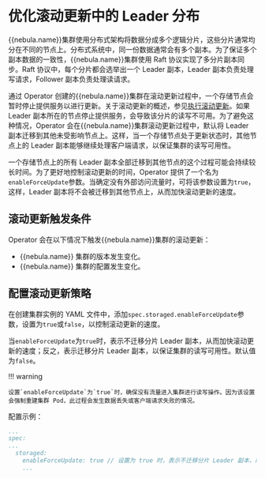 # 优化滚动更新中的 Leader 分布

{{nebula.name}}集群使用分布式架构将数据分成多个逻辑分片，这些分片通常均分在不同的节点上。分布式系统中，同一份数据通常会有多个副本。为了保证多个副本数据的一致性，{{nebula.name}}集群使用 Raft 协议实现了多分片副本同步。Raft 协议中，每个分片都会选举出一个 Leader 副本，Leader 副本负责处理写请求，Follower 副本负责处理读请求。

通过 Operator 创建的{{nebula.name}}集群在滚动更新过程中，一个存储节点会暂时停止提供服务以进行更新。关于滚动更新的概述，参见[执行滚动更新](https://kubernetes.io/zh-cn/docs/tutorials/kubernetes-basics/update/update-intro/)。如果 Leader 副本所在的节点停止提供服务，会导致该分片的读写不可用。为了避免这种情况，Operator 会在{{nebula.name}}集群滚动更新过程中，默认将 Leader 副本迁移到其他未受影响节点上。这样，当一个存储节点处于更新状态时，其他节点上的 Leader 副本能够继续处理客户端请求，以保证集群的读写可用性。

一个存储节点上的所有 Leader 副本全部迁移到其他节点的这个过程可能会持续较长时间。为了更好地控制滚动更新的时间，Operator 提供了一个名为`enableForceUpdate`参数。当确定没有外部访问流量时，可将该参数设置为`true`，这样，Leader 副本将不会被迁移到其他节点上，从而加快滚动更新的速度。

## 滚动更新触发条件

Operator 会在以下情况下触发{{nebula.name}}集群的滚动更新：

- {{nebula.name}} 集群的版本发生变化。
- {{nebula.name}} 集群的配置发生变化。

## 配置滚动更新策略

在创建集群实例的 YAML 文件中，添加`spec.storaged.enableForceUpdate`参数，设置为`true`或`false`，以控制滚动更新的速度。

当`enableForceUpdate`为`true`时，表示不迁移分片 Leader 副本，从而加快滚动更新的速度；反之，表示迁移分片 Leader 副本，以保证集群的读写可用性。默认值为`false`。

!!! warning
  
    设置`enableForceUpdate`为`true`时，确保没有流量进入集群进行读写操作。因为该设置会强制重建集群 Pod，此过程会发生数据丢失或客户端请求失败的情况。
  

配置示例：

```yaml
...
spec:
...
  storaged:
    enableForceUpdate: true // 设置为 true 时，表示不迁移分片 Leader 副本，而是直接重建集群 Pod。
    ...
```
